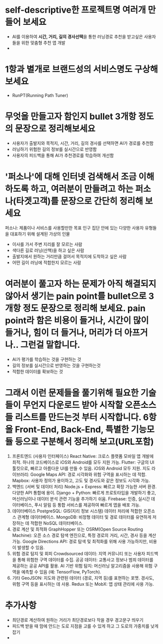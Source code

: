 # self-descriptive한 프로젝트명 여러개 만들어 보세요
* AI를 이용하여 **시간, 거리, 길의 경사선택**을 통한 러닝경로 추천을 받고싶은 사용자들을 위한 맞춤형 추천 앱 개발 
* 
# 1항과 별개로 브랜드성의 서비스명도 구상해 보세요
* RunPT(Running Path Tuner)

# 무엇을 만들고자 함인지 bullet 3개항 정도의 문장으로 정리해보세요
* 사용자가 출발지와 목적지, 시간, 거리, 길의 경사를 선택하면 AI가 경로를 추천함
* 러닝하기 위험한 길의 정보를 실시간으로 반영함
* 사용자의 피드백을 통해 AI가 추천경로를 학습하여 개선함 

# '퍼소나'에 대해 인터넷 검색해서 조금 이해하도록 하고, 여러분이 만들려고 하는 퍼소나(타겟고객)를 문장으로 간단히 정리해 보세요
퍼소나: 제품이나 서비스를 사용할만한 목표 인구 집단 안에 있는 다양한 사용자 유형들을 대표하기 위해 설계된 가상의 인물
* 이사를 가서 주변 지리를 잘 모르는 사람
* 색다른 길로 러닝(산책)을 하고 싶은 사람
* 출발지에서 원하는 거리만큼 걸어서 목적지에 도착하고 싶은 사람
* 어떤 길이 러닝에 적합한지 모르는 사람
# 여러분이 풀고자 하는 문제가 아직 해결되지 않아서 생기는 pain point를 bullet으로 3개항 정도 문장으로 정리해 보세요. pain point라 함은 비용이 들거나, 시간이 많이 들거나, 힘이 더 들거나, 머리가 더 아프거나.. 그런걸 말합니다.
* AI가 평가를 학습하는 것을 구현하는 것
* 길의 정보를 실시간으로 반영하는 것을 구현하는것
* 적합한 데이터를 확보하는 것 

# 그래서 이런 문제들을 풀기위해 필요한 기술들이 무언지 다운로드 받아 시작할 오픈소스들 리스트를 만드는것 부터 시작합니다. 6항을  Front-End, Back-End, 특별한 기능모듈  등으로 구분해서 정리해 보고(URL포함)
1. 프론트엔드 (사용자 인터페이스)
React Native: 크로스 플랫폼 모바일 앱 개발에 최적. 하나의 코드베이스로 iOS와 Android를 모두 지원 가능.
Flutter: 구글의 UI 툴킷으로, 빠르고 아름다운 UI를 만들 수 있음. iOS와 Android 모두 지원.
지도 라이브러리:
Google Maps API: 경로 시각화와 위험 구역을 표시하는 데 적합.
Mapbox: 사용자 정의가 용이하고, 고도 및 경사도와 같은 정보도 시각화 가능.
2. 백엔드 (서버 및 데이터 처리)
Node.js + Express: 빠르고 확장 가능한 서버 환경. 다양한 API 통합에 용이.
Django + Python: 빠르게 프로토타입을 개발하기 좋고, 머신러닝이나 데이터 분석 관련 기능을 추가하기 쉬움.
Firebase: 인증, 실시간 데이터베이스, 푸시 알림 등 통합 서비스를 제공하여 빠르게 앱을 배포 가능.
3. 데이터베이스
PostgreSQL: GIS(지리 정보 시스템) 데이터 처리에 적합한 오픈소스 관계형 데이터베이스.
MongoDB: 비정형 데이터 및 경로 데이터를 유연하게 저장하는 데 적합한 NoSQL 데이터베이스.
4. 경로 계산 및 최적화
GraphHopper 또는 OSRM(Open Source Routing Machine): 오픈 소스 경로 탐색 엔진으로, 특정 경로의 거리, 시간, 경사 등을 계산 가능.
Google Directions API: 경로 탐색 및 최적화를 위해 사용 가능하지만, 비용이 발생할 수 있음.
5. 위험 경로 탐지 및 회피
Crowdsourced 데이터: 지역 커뮤니티 또는 사용자 피드백을 통해 위험한 구역 데이터를 수집.
공공 데이터: 교통사고 정보나 범죄 데이터를 제공하는 공공 API를 활용.
AI 기반 위험 탐지: 머신러닝 알고리즘을 사용해 위험 구역을 예측할 수 있음 (예: TensorFlow, PyTorch).
6. 기타
GeoJSON: 지도와 관련된 데이터 (경로, 지역 등)를 표현하는 포맷. 경사도, 위험 구역 등을 표시하는 데 사용.
Redux 또는 MobX: 앱 상태 관리에 사용 가능.

# 추가사항
* 최단경로 계산하여 원하는 거리가 최단경로보다 작을 경우 경고문구 띄우기
* 피드백 받을 때 맘에 안드는 도로 지점을 고를 수 있게 하고 그 도로의 가중치를 낮게 잡기
* 
